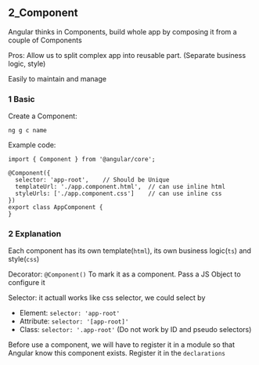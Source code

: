 ## 2_Component

Angular thinks in Components, build whole app by composing it from a couple of Components

Pros: Allow us to split complex app into reusable part. (Separate business logic, style)

Easily to maintain and manage

### 1 Basic

Create a Component:
```
ng g c name
```

Example code: 
```
import { Component } from '@angular/core';

@Component({
  selector: 'app-root',    // Should be Unique
  templateUrl: './app.component.html',  // can use inline html 
  styleUrls: ['./app.component.css']    // can use inline css 
})
export class AppComponent {
}
```

### 2 Explanation

Each component has its own template(`html`), its own business logic(`ts`) and style(`css`)

Decorator: `@Component()` To mark it as a component. Pass a JS Object to configure it

Selector: it actuall works like css selector, we could select by
- Element: `selector: 'app-root'`
- Attribute: `selector: '[app-root]'`
- Class: `selector: '.app-root'` (Do not work by ID and pseudo selectors)

Before use a component, we will have to register it in a module so that Angular know this component exists. Register it in the `declarations` 



